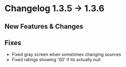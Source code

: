 # Changelog 1.3.5 -> 1.3.6
<!-- subject to change -->

## New Features & Changes

## Fixes

- Fixed gray screen when sometimes changing sources
- Fixed ratings showing '00' if its actually null